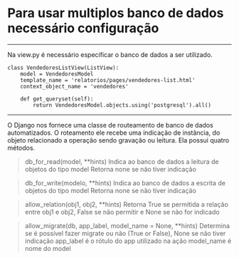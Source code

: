 # Para usar multiplos banco de dados necessário configuração

---

Na view.py é necessário especificar o banco de dados a ser utilizado.
```
class VendedoresListView(ListView):
    model = VendedoresModel
    template_name = 'relatorios/pages/vendedores-list.html'
    context_object_name = 'vendedores'

    def get_queryset(self):
        return VendedoresModel.objects.using('postgresql').all()
```

---

O Django nos fornece uma classe de routeamento de banco de dados automatizados.
O roteamento ele recebe uma indicação de instância, do objeto relacionado a operação sendo gravação ou leitura.
Ela possui quatro métodos.

> db_for_read(model, **hints)
> Indica ao banco de dados a leitura de objetos do tipo model
> Retorna none se não tiver indicação

> db_for_write(modelo, **hints)
> Indica ao banco de dados a escrita de objetos do tipo model
> Retorna none se não tiver indicação

> allow_relation(obj1, obj2, **hints)
> Retorna True se permitida a relação entre obj1 e obj2, False se não permitir e None se não for indicado

> allow_migrate(db, app_label, model_name = None, **hints)
> Determina se é possível fazer migrate ou não (True or False), None se não tiver indicação
> app_label é o rótulo do app utilizado na ação
> model_name é nome do model
> 

